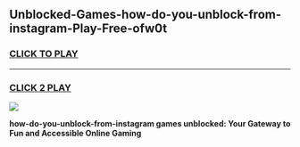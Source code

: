 
## Unblocked-Games-how-do-you-unblock-from-instagram-Play-Free-ofw0t
<h3>
<a href="https://premium76.site?title=how-do-you-unblock-from-instagram&ref=21A">CLICK TO PLAY</a></h3>
<hr>

<h3>
<a href="https://premium76.site?title=how-do-you-unblock-from-instagram&ref=21A">CLICK 2 PLAY</a>
  
</h3>

<a href="https://premium76.site?title=how-do-you-unblock-from-instagram&ref=21A"><img src="https://clearcache.store/games.png"></a>


**how-do-you-unblock-from-instagram games unblocked: Your Gateway to Fun and Accessible Online Gaming**
